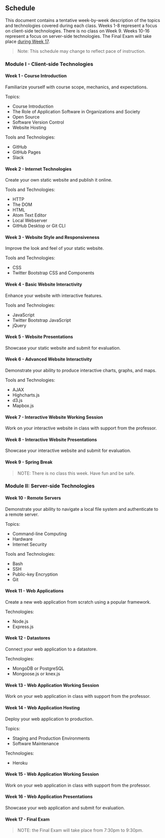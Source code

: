 ## Schedule

This document contains a tentative week-by-week description of the topics and technologies covered during each class. Weeks 1-8 represent a focus on client-side technologies. There is no class on Week 9. Weeks 10-16 represent a focus on server-side technologies. The Final Exam will take place [during Week 17](http://www.southernct.edu/academics/Spring%202017%20TENTATIVE%20Final%20Exam%20Schedule%20Grid%201%2010%202017.pdf).  

> Note: This schedule may change to reflect pace of instruction.

### Module I - Client-side Technologies

#### Week 1 - Course Introduction

Familiarize yourself with course scope, mechanics, and expectations.

Topics:

  + Course Introduction
  + The Role of Application Software in Organizations and Society
  + Open Source
  + Software Version Control
  + Website Hosting

Tools and Technologies:

  + GitHub
  + GitHub Pages
  + Slack

#### Week 2 - Internet Technologies

Create your own static website and publish it online.

Tools and Technologies:

  + HTTP
  + The DOM
  + HTML
  + Atom Text Editor
  + Local Webserver
  + GitHub Desktop or Git CLI

#### Week 3 - Website Style and Responsiveness

Improve the look and feel of your static website.

Tools and Technologies:

  + CSS
  + Twitter Bootstrap CSS and Components

#### Week 4 - Basic Website Interactivity

Enhance your website with interactive features.

Tools and Technologies:

  + JavaScript
  + Twitter Bootstrap JavaScript
  + jQuery

#### Week 5 - Website Presentations

Showcase your static website and submit for evaluation.

#### Week 6 - Advanced Website Interactivity

Demonstrate your ability to produce interactive charts, graphs, and maps.

Tools and Technologies:

  + AJAX
  + Highcharts.js
  + d3.js
  + Mapbox.js

#### Week 7 - Interactive Website Working Session

Work on your interactive website in class with support from the professor.

#### Week 8 - Interactive Website Presentations

Showcase your interactive website and submit for evaluation.

#### Week 9 - Spring Break

> NOTE: There is no class this week. Have fun and be safe.























### Module II: Server-side Technologies

#### Week 10 - Remote Servers

Demonstrate your ability to navigate a local file system and authenticate to a remote server.

Topics:

  + Command-line Computing
  + Hardware
  + Internet Security

Tools and Technologies:

  + Bash
  + SSH
  + Public-key Encryption
  + Git

#### Week 11 - Web Applications

Create a new web application from scratch using a popular framework.

Technologies:

  + Node.js
  + Express.js

#### Week 12 - Datastores

Connect your web application to a datastore.

Technologies:

  + MongoDB or PostgreSQL
  + Mongoose.js or knex.js

#### Week 13 - Web Application Working Session

Work on your web application in class with support from the professor.

#### Week 14 - Web Application Hosting

Deploy your web application to production.

Topics:

  + Staging and Production Environments
  + Software Maintenance

Technologies:

  + Heroku

#### Week 15 - Web Application Working Session

Work on your web application in class with support from the professor.

#### Week 16 - Web Application Presentations

Showcase your web application and submit for evaluation.

#### Week 17 - Final Exam

> NOTE: the Final Exam will take place from 7:30pm to 9:30pm.
